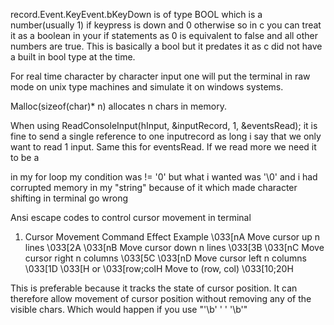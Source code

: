 record.Event.KeyEvent.bKeyDown is of type BOOL which is a number(usually 1) if keypress is down and 0 otherwise so in c you can treat it as a boolean in your if statements
as 0 is equivalent to false and all other numbers are true. This is basically a bool but it predates it as c did not have a built in bool type at the time.

For real time character by character input one will put the terminal in raw mode on unix type machines and simulate it on windows systems. 

Malloc(sizeof(char)* n) allocates n chars in memory.

When using ReadConsoleInput(hInput, &inputRecord, 1, &eventsRead);
it is fine to send a single reference to one inputrecord as long i say that we only want to read 1 input.
Same this for eventsRead. If we read more we need it to be a

in my for loop my condition was != '0' but what i wanted was '\0' and i had corrupted memory in my "string" because of it which made character shifting in terminal go wrong

Ansi escape codes to control cursor movement in terminal
1. Cursor Movement
Command	Effect	Example
\033[nA	    Move cursor up n lines	        \033[2A
\033[nB	    Move cursor down n lines	    \033[3B
\033[nC	    Move cursor right n columns	    \033[5C
\033[nD 	Move cursor left n columns  	\033[1D
\033[H or \033[row;colH	    Move to (row, col)	    \033[10;20H

This is preferable because it tracks the state of cursor position. It can therefore allow movement of cursor position without removing any of the visible chars. Which would
happen if you use "'\b' ' ' '\b'"